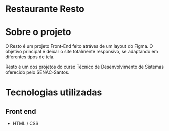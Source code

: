 # Restaurante Resto

# Sobre o projeto

O Resto é um projeto Front-End feito atráves de um layout do Figma. O objetivo principal é deixar o site totalmente responsivo, se adaptando em diferentes tipos de tela.

Resto é um dos projetos do curso Técnico de Desenvolvimento de Sistemas oferecido pelo SENAC-Santos.

# Tecnologias utilizadas

## Front end
- HTML / CSS 
